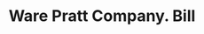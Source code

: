 ---
doi: 10.7916/D8P2897T
date_other: '1903'
date_other_textual: '1903'
form: printed ephemera
genre:
- Invoices
name:
- Ware Pratt Company
object_in_context_url: https://biggert.cul.columbia.edu/items/view/ave_biggert_00535
subject_hierarchical_geographic:
- Worcester, Massachusetts, United States
subject_name:
- Ware Pratt Company
title: Ware Pratt Company. Bill
sort_title: Ware Pratt Company. Bill
call_number: ave_biggert_00535
coordinates:
- 42.266666666666666,-71.8
pid: ave_biggert_00535
identifiers: ave_biggert_00535
thumbnail: https://derivativo-3.library.columbia.edu/iiif/2/ldpd:343852/full/!256,256/0/native.jpg
permalink: /biggert/ave_biggert_00535/
layout: iiif-image-page
---